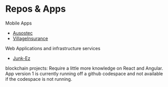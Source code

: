   
# Repos & Apps
Mobile Apps <br>
  - [Ausostec](https://5459963.igen.app) <br>
  - [VillageInsurance](https://5565032.igen.app/) <br> 
  
Web Applications and infrastructure services <br> 
  - [Junk-Ez](https://junk-ez.net/)
  
blockchain projects: Require a little more knowledge on React and Angular. App version 1 is currently running off a github codespace and not available if the codespace is not running. <br>
